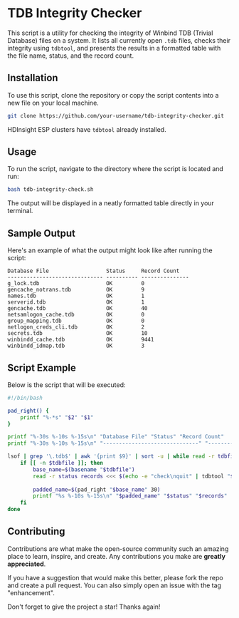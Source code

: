 # TDB Integrity Checker

This script is a utility for checking the integrity of Winbind TDB (Trivial Database) files on a system. It lists all currently open `.tdb` files, checks their integrity using `tdbtool`, and presents the results in a formatted table with the file name, status, and the record count.

## Installation

To use this script, clone the repository or copy the script contents into a new file on your local machine.

```bash
git clone https://github.com/your-username/tdb-integrity-checker.git
```

HDInsight ESP clusters have `tdbtool` already installed.

## Usage

To run the script, navigate to the directory where the script is located and run:

```bash
bash tdb-integrity-check.sh
```

The output will be displayed in a neatly formatted table directly in your terminal.

## Sample Output

Here's an example of what the output might look like after running the script:

```
Database File                  Status     Record Count
------------------------------ ---------- ---------------
g_lock.tdb                     OK         0
gencache_notrans.tdb           OK         9
names.tdb                      OK         1
serverid.tdb                   OK         1
gencache.tdb                   OK         40
netsamlogon_cache.tdb          OK         0
group_mapping.tdb              OK         0
netlogon_creds_cli.tdb         OK         2
secrets.tdb                    OK         10
winbindd_cache.tdb             OK         9441
winbindd_idmap.tdb             OK         3
```

## Script Example

Below is the script that will be executed:

```bash
#!/bin/bash

pad_right() {
    printf "%-*s" "$2" "$1"
}

printf "%-30s %-10s %-15s\n" "Database File" "Status" "Record Count"
printf "%-30s %-10s %-15s\n" "------------------------------" "----------" "---------------"

lsof | grep '\.tdb$' | awk '{print $9}' | sort -u | while read -r tdbfile; do
    if [[ -n $tdbfile ]]; then
        base_name=$(basename "$tdbfile")
        read -r status records <<< $(echo -e "check\nquit" | tdbtool "$tdbfile" | sed -n 's/.*is \(.*\) and has \([0-9]*\) records./\1 \2/p')
        
        padded_name=$(pad_right "$base_name" 30)
        printf "%s %-10s %-15s\n" "$padded_name" "$status" "$records"
    fi
done
```

## Contributing

Contributions are what make the open-source community such an amazing place to learn, inspire, and create. Any contributions you make are **greatly appreciated**.

If you have a suggestion that would make this better, please fork the repo and create a pull request. You can also simply open an issue with the tag "enhancement".

Don't forget to give the project a star! Thanks again!

